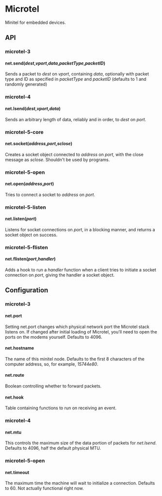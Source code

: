 # Microtel
Minitel for embedded devices.

## API

### microtel-3

#### net.send(*dest*,*vport*,*data*,*packetType*,*packetID*)
Sends a packet to *dest* on *vport*, containing *data*, optionally with packet type and ID as specified in *packetType* and *packetID* (defaults to 1 and randomly generated)

### microtel-4

#### net.lsend(*dest*,*vport*,*data*)
Sends an arbitrary length of data, reliably and in order, to *dest* on *port*.

### microtel-5-core

#### net.socket(*address*,*port*,*sclose*)
Creates a socket object connected to *address* on *port*, with the close message as *sclose*. Shouldn't be used by programs.

### microtel-5-open

#### net.open(*address*,*port*)
Tries to connect a socket to *address* on *port*.

### microtel-5-listen

#### net.listen(*port*)
Listens for socket connections on *port*, in a blocking manner, and returns a socket object on success.

### microtel-5-flisten

#### net.flisten(*port*,*handler*)
Adds a hook to run a *handler* function when a client tries to initiate a socket connection on *port*, giving the handler a socket object.

## Configuration

### microtel-3

#### net.port
Setting net.port changes which physical network port the Microtel stack listens on. If changed after initial loading of Microtel, you'll need to open the ports on the modems yourself. Defaults to 4096.

#### net.hostname
The name of this minitel node. Defaults to the first 8 characters of the computer address, so, for example, *15744e80*.

#### net.route
Boolean controlling whether to forward packets.

#### net.hook
Table containing functions to run on receiving an event.

### microtel-4

#### net.mtu
This controls the maximum size of the data portion of packets for *net.lsend*. Defaults to 4096, half the default physical MTU.

### microtel-5-open

#### net.timeout
The maximum time the machine will wait to initialize a connection. Defaults to 60. Not actually functional right now.
